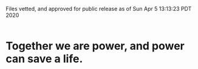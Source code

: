 Files vetted, and approved for public release as of Sun Apr  5 13:13:23 PDT 2020<br><br><h1>Together we are power, and power can save a life.</h1>
